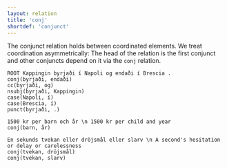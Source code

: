 ```yaml
---
layout: relation
title: 'conj'
shortdef: 'conjunct'
---
```


The conjunct relation holds between coordinated elements. We treat
coordination asymmetrically: The head of the relation is the first
conjunct and other conjuncts depend on it via the `conj` relation.

~~~ sdparse
ROOT Kappingin byrjaði í Napoli og endaði í Brescia . 
conj(byrjaði, endaði)
cc(byrjaði, og)
nsubj(byrjaði, Kappingin)
case(Napoli, í)
case(Brescia, í)
punct(byrjaði, .)
~~~

~~~ sdparse
1500 kr per barn och år \n 1500 kr per child and year
conj(barn, år)
~~~

~~~ sdparse
En sekunds tvekan eller dröjsmål eller slarv \n A second's hesitation or delay or carelessness
conj(tvekan, dröjsmål)
conj(tvekan, slarv)
~~~

